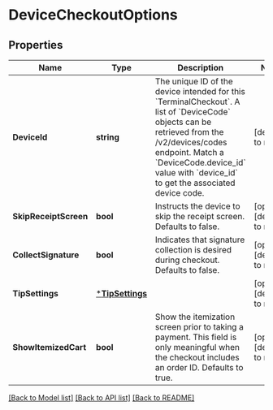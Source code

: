 # DeviceCheckoutOptions

## Properties
Name | Type | Description | Notes
------------ | ------------- | ------------- | -------------
**DeviceId** | **string** | The unique ID of the device intended for this &#x60;TerminalCheckout&#x60;. A list of &#x60;DeviceCode&#x60; objects can be retrieved from the /v2/devices/codes endpoint. Match a &#x60;DeviceCode.device_id&#x60; value with &#x60;device_id&#x60; to get the associated device code. | [default to null]
**SkipReceiptScreen** | **bool** | Instructs the device to skip the receipt screen. Defaults to false. | [optional] [default to null]
**CollectSignature** | **bool** | Indicates that signature collection is desired during checkout. Defaults to false. | [optional] [default to null]
**TipSettings** | [***TipSettings**](TipSettings.md) |  | [optional] [default to null]
**ShowItemizedCart** | **bool** | Show the itemization screen prior to taking a payment. This field is only meaningful when the checkout includes an order ID. Defaults to true. | [optional] [default to null]

[[Back to Model list]](../README.md#documentation-for-models) [[Back to API list]](../README.md#documentation-for-api-endpoints) [[Back to README]](../README.md)

